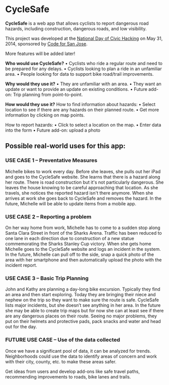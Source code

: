 <h1>CycleSafe</h1>

**CycleSafe** is a web app that allows cyclists to report dangerous road hazards, including construction, dangerous roads, and low visibility. 

This project was developed at the [National Day of Civic Hacking](http://hackforchange.org/about/) on May 31, 2014, sponsored by [Code for San Jose](https://github.com/codeforsanjose).

More features will be added later!

**Who would use CycleSafe?**
•	Cyclists who ride a regular route and need to be prepared for any delays.
•	Cyclists looking to plan a ride in an unfamiliar area.
•	People looking for data to support bike road/trail improvements.

**Why would they use it?**
•	They are unfamiliar with an area.
•	They want an update or want to provide an update on existing conditions.
•	Future add-on: Trip planning from point-to-point.

**How would they use it?**
How to find information about hazards:
•	Select location to see if there are any hazards on their planned route.
•	Get more information by clicking on map points.

How to report hazards:
•	Click to select a location on the map.
•	Enter data into the form
•	Future add-on: upload a photo

<h2>Possible real-world uses for this app:</h2>
<h3>USE CASE 1 – Preventative Measures</h3>
Michelle bikes to work every day. Before she leaves, she pulls out her iPad and goes to the CycleSafe website. She learns that there is a hazard along her route. There is road construction but it's not particularly dangerous. She leaves the house knowing to be careful approaching that location. As she travels, she notices the reported hazard isn't there anymore. When she arrives at work she goes back to CycleSafe and removes the hazard. In the future, Michelle will be able to update items from a mobile app.

<h3>USE CASE 2 – Reporting a problem</h3>
On her way home from work, Michelle has to come to a sudden stop along Santa Clara Street in front of the Sharks Arena. Traffic has been reduced to one lane in each direction due to construction of a new statue commemorating the Sharks Stanley Cup victory. When she gets home Michelle goes to the CycleSafe website and logs an incident in the system. In the future, Michelle can pull off to the side, snap a quick photo of the area with her smartphone and then automatically upload the photo with the incident report.

<h3>USE CASE 3 – Basic Trip Planning</h3>
John and Kathy are planning a day-long bike excursion. Typically they find an area and then start exploring. Today they are bringing their niece and nephew on the trip so they want to make sure the route is safe. CycleSafe lists major incidents, but she doesn’t see anything in her area. In the future she may be able to create trip maps but for now she can at least see if there are any dangerous places on their route. Seeing no major problems, they put on their helmets and protective pads, pack snacks and water and head out for the day.

<h3>FUTURE USE CASE – Use of the data collected</h3>
Once we have a significant pool of data, it can be analyzed for trends. Neighborhoods could use the data to identify areas of concern and work with their city, county, etc. to make these areas safer.  

Get ideas from users and develop add-ons like safe travel paths, recommending improvements to roads, bike lanes and trails. 

